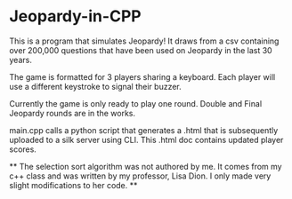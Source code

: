 # Jeopardy-in-CPP

This is a program that simulates Jeopardy!
It draws from a csv containing over 200,000 questions that have been used on Jeopardy in the last 30 years.

The game is formatted for 3 players sharing a keyboard. Each player will use a different keystroke to signal their buzzer.

Currently the game is only ready to play one round. Double and Final Jeopardy rounds are in the works.

main.cpp calls a python script that generates a .html that is subsequently uploaded to a silk server using CLI. This .html doc contains updated player scores.

** The selection sort algorithm was not authored by me. It comes from my c++ class and was written by my professor, Lisa Dion. I only made very slight modifications to her code. **